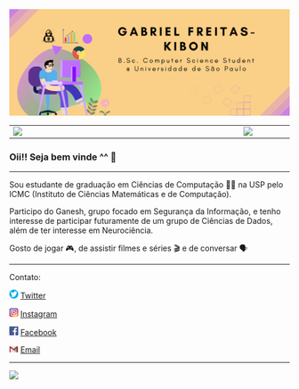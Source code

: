 <img src="images/GitHub Cover.png" alt="GitHub Cover" class="align">

<center>
  <table>
    <tr>
        <td><img width="400px" align="left" src="https://github-readme-stats.vercel.app/api/top-langs/?username=kibonusp&hide=html&layout=compact&theme=buefy" /></td>
        <td><img width="495px" align="left" src="https://github-readme-stats.vercel.app/api?username=kibonusp&theme=buefy"/></td>
    </tr>   
  </table>
</center>  

### Oii!! Seja bem vinde ^^ 👋

---

Sou estudante de graduação em Ciências de Computação 👨‍💻 na USP pelo ICMC (Instituto de Ciências Matemáticas e de Computação).

Participo do Ganesh, grupo focado em Segurança da Informação, e tenho interesse de participar futuramente de um grupo de Ciências de Dados, além de ter interesse em Neurociência.

Gosto de jogar 🎮, de assistir filmes e séries 🎬 e de conversar 🗣

---

Contato:

<a href="https://twitter.com/kibonfxv"><img src="./images/twitter.png" width="16"></img></a> [Twitter](https://twitter.com/kibonfxv)

<a href="https://www.instagram.com/gabriel_fxv/"><img src="./images/instagram.png" width="16"></img></a> [Instagram](https://www.instagram.com/gabriel_fxv/)   

<a href="https://web.facebook.com/profile.php?id=100007778132387&viewas="><img src="./images/facebook.png" width="16"></img></a> [Facebook](https://web.facebook.com/profile.php?id=100007778132387&viewas=)  

<a href="mailto:gabriel.vasconcelos@usp.br"><img src="./images/email.png" width="16"></img></a> [Email](mailto:gabriel.vasconcelos@usp.br)

---

![](https://komarev.com/ghpvc/?username=kibonusp&style=flat)


